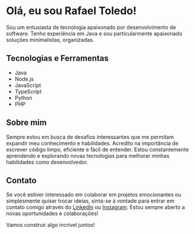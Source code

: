 # Olá, eu sou Rafael Toledo!
Sou um entusiasta de tecnologia apaixonado por desenvolvimento de software. Tenho experiência em Java e sou particularmente apaixonado soluções minimalistas, organizadas.

## Tecnologias e Ferramentas
- Java
- Node.js
- JavaScript
- TypeScript
- Python
- PHP

## Sobre mim
Sempre estou em busca de desafios interessantes que me permitam expandir meu conhecimento e habilidades. Acredito na importância de escrever código limpo, eficiente e fácil de entender. Estou constantemente aprendendo e explorando novas tecnologias para melhorar minhas habilidades como desenvolvedor.

## Contato
Se você estiver interessado em colaborar em projetos emocionantes ou simplesmente quiser trocar ideias, sinta-se à vontade para entrar em contato comigo através do [LinkedIn](https://www.linkedin.com/in/rafael-toledo-614123160/) ou [Instagram](https://www.instagram.com/rafajtoledo/). Estou sempre aberto a novas oportunidades e colaborações!

Vamos construir algo incrível juntos!
